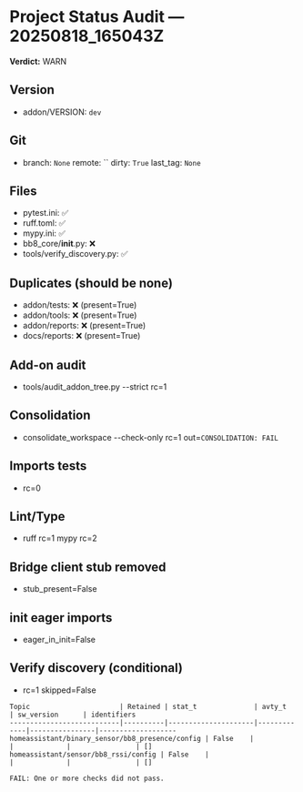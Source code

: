 # Project Status Audit — 20250818_165043Z
**Verdict:** WARN

## Version
- addon/VERSION: `dev`

## Git
- branch: `None`  remote: ``  dirty: `True`  last_tag: `None`

## Files
- pytest.ini: ✅
- ruff.toml: ✅
- mypy.ini: ✅
- bb8_core/__init__.py: ❌
- tools/verify_discovery.py: ✅

## Duplicates (should be none)
- addon/tests: ❌ (present=True)
- addon/tools: ❌ (present=True)
- addon/reports: ❌ (present=True)
- docs/reports: ❌ (present=True)

## Add-on audit
- tools/audit_addon_tree.py --strict rc=1

## Consolidation
- consolidate_workspace --check-only rc=1 out=`CONSOLIDATION: FAIL`

## Imports tests
- rc=0

## Lint/Type
- ruff rc=1  mypy rc=2

## Bridge client stub removed
- stub_present=False

## __init__ eager imports
- eager_in_init=False

## Verify discovery (conditional)
- rc=1 skipped=False
```
Topic                      | Retained | stat_t              | avty_t      | sw_version      | identifiers
---------------------------|----------|---------------------|-------------|----------------|-------------------
homeassistant/binary_sensor/bb8_presence/config | False    |                     |             |                | []
homeassistant/sensor/bb8_rssi/config | False    |                     |             |                | []

FAIL: One or more checks did not pass.
```